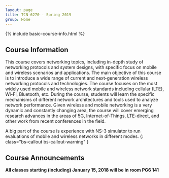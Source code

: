 ```yaml
---
layout: page
title: TCN-6270 - Spring 2019
group: Home
---
```


{% include basic-course-info.html %}

## Course Information

This course covers networking topics, including in-depth study of networking protocols and system designs, with specific focus on mobile and wireless scenarios and applications.
The main objective of this course is to introduce a wide range of current and next-generation wireless networking protocols and technologies. The course focuses on the most widely used mobile and wireless network standards including cellular (LTE), Wi-Fi, Bluetooth, etc.
During the course, students will learn the specific mechanisms of different network architectures and tools used to analyze network performance.
Given wireless and mobile networking is a very dynamic and constantly changing area, the course will cover emerging research advances in the areas of 5G, Internet-of-Things, LTE-direct, and other work from recent conferences in the field.

A big part of the course is experience with NS-3 simulator to run evaluations of mobile and wireless networks in different modes.
{: class="bs-callout bs-callout-warning" }

## Course Announcements

**All classes starting (including) January 15, 2018 will be in room PG6 141**

<!-- ## Class Calendar -->

<!-- <iframe src="https://calendar.google.com/calendar/embed?mode=AGENDA&amp;height=400&amp;wkst=1&amp;bgcolor=%23FFFFFF&amp;src=7t3c03suuse31d3r3mhrcda99s@group.calendar.google.com&ctz=America/New_York" style="border-width:0" width="450" height="400" frameborder="0" scrolling="no"></iframe> -->
